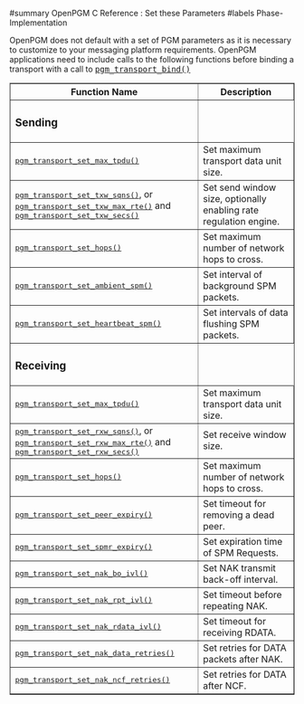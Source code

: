 ﻿#summary OpenPGM C Reference : Set these Parameters
#labels Phase-Implementation

OpenPGM does not default with a set of PGM parameters as it is necessary to customize to your messaging platform requirements. OpenPGM applications need to include calls to the following functions before binding a transport with a call to <tt><a href='OpenPgmCReferencePgmTransportBind.md'>pgm_transport_bind()</a></tt>


<table cellpadding='5' border='1' cellspacing='0'>
<tr>
<th>Function Name</th>
<th>Description</th>
</tr>
<tr>
<td><h3>Sending</h3></td>
</tr><tr>
<td><tt><a href='OpenPgmCReferencePgmTransportSetMaxTpdu.md'>pgm_transport_set_max_tpdu()</a></tt></td>
<td>Set maximum transport data unit size.</td>
</tr><tr>
<td><tt><a href='OpenPgmCReferencePgmTransportSetTxwSqns.md'>pgm_transport_set_txw_sqns()</a></tt>, or<br />
<tt><a href='OpenPgmCReferencePgmTransportSetTxwMaxRte.md'>pgm_transport_set_txw_max_rte()</a></tt> and <tt><a href='OpenPgmCReferencePgmTransportSetTxwSecs.md'>pgm_transport_set_txw_secs()</a></tt></td>
<td>Set send window size, optionally enabling rate regulation engine.</td>
</tr><tr>
<td><tt><a href='OpenPgmCReferencePgmTransportSetHops.md'>pgm_transport_set_hops()</a></tt></td>
<td>Set maximum number of network hops to cross.</td>
</tr><tr>
<td><tt><a href='OpenPgmCReferencePgmTransportSetAmbientSpm.md'>pgm_transport_set_ambient_spm()</a></tt></td>
<td>Set interval of background SPM packets.</td>
</tr><tr>
<td><tt><a href='OpenPgmCReferencePgmTransportSetHeartbeatSpm.md'>pgm_transport_set_heartbeat_spm()</a></tt></td>
<td>Set intervals of data flushing SPM packets.</td>
</tr><tr>
<td><h3>Receiving</h3></td>
</tr><tr>
<td><tt><a href='OpenPgmCReferencePgmTransportSetMaxTpdu.md'>pgm_transport_set_max_tpdu()</a></tt></td>
<td>Set maximum transport data unit size.</td>
</tr><tr>
<td><tt><a href='OpenPgmCReferencePgmTransportSetRxwSqns.md'>pgm_transport_set_rxw_sqns()</a></tt>, or<br />
<tt><a href='OpenPgmCReferencePgmTransportSetRxwMaxRte.md'>pgm_transport_set_rxw_max_rte()</a></tt> and <tt><a href='OpenPgmCReferencePgmTransportSetRxwSecs.md'>pgm_transport_set_rxw_secs()</a></tt></td>
<td>Set receive window size.</td>
</tr><tr>
<td><tt><a href='OpenPgmCReferencePgmTransportSetHops.md'>pgm_transport_set_hops()</a></tt></td>
<td>Set maximum number of network hops to cross.</td>
</tr><tr>
<td><tt><a href='OpenPgmCReferencePgmTransportSetPeerExpiry.md'>pgm_transport_set_peer_expiry()</a></tt></td>
<td>Set timeout for removing a dead peer.</td>
</tr><tr>
<td><tt><a href='OpenPgmCReferencePgmTransportSetSpmrExpiry.md'>pgm_transport_set_spmr_expiry()</a></tt></td>
<td>Set expiration time of SPM Requests.</td>
</tr><tr>
<td><tt><a href='OpenPgmCReferencePgmTransportSetNakBoIvl.md'>pgm_transport_set_nak_bo_ivl()</a></tt></td>
<td>Set NAK transmit back-off interval.</td>
</tr><tr>
<td><tt><a href='OpenPgmCReferencePgmTransportSetNakRptIvl.md'>pgm_transport_set_nak_rpt_ivl()</a></tt></td>
<td>Set timeout before repeating NAK.</td>
</tr><tr>
<td><tt><a href='OpenPgmCReferencePgmTransportSetNakRdataIvl.md'>pgm_transport_set_nak_rdata_ivl()</a></tt></td>
<td>Set timeout for receiving RDATA.</td>
</tr><tr>
<td><tt><a href='OpenPgmCReferencePgmTransportSetNakDataRetries.md'>pgm_transport_set_nak_data_retries()</a></tt></td>
<td>Set retries for DATA packets after NAK.</td>
</tr><tr>
<td><tt><a href='OpenPgmCReferencePgmTransportSetNakNcfRetries.md'>pgm_transport_set_nak_ncf_retries()</a></tt></td>
<td>Set retries for DATA after NCF.</td>
</tr>
</table>
